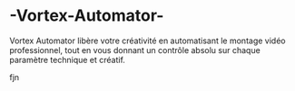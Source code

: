 # -Vortex-Automator-

Vortex Automator libère votre créativité en automatisant le montage vidéo professionnel, tout en vous donnant un contrôle absolu sur chaque paramètre technique et créatif.

fjn
